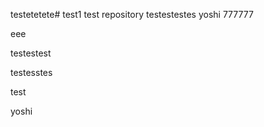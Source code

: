  testetetete# test1
test repository
testestestes yoshi
777777

eee


testestest

testesstes

test

yoshi